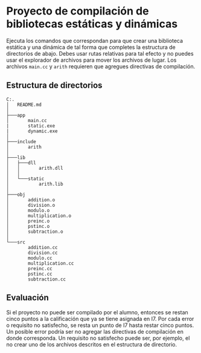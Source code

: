 # Proyecto de compilación de bibliotecas estáticas y dinámicas

Ejecuta los comandos que correspondan para que crear una biblioteca estática y una dinámica de tal forma que completes la estructura de directorios de abajo. Debes usar rutas relativas para tal efecto y no puedes usar el explorador de archivos para mover los archivos de lugar. Los archivos `main.cc` y `arith` requieren que agregues directivas de compilación.

## Estructura de directorios
```
C:.
│   README.md
│
├───app
│       main.cc
|       static.exe
|       dynamic.exe
│
├───include
│       arith
│
├───lib
│   ├───dll
│   │       arith.dll
│   │
│   └───static
│           arith.lib
│
├───obj
│       addition.o
│       division.o
│       modulo.o
│       multiplication.o
│       preinc.o
│       pstinc.o
│       subtraction.o
│
└───src
        addition.cc
        division.cc
        modulo.cc
        multiplication.cc
        preinc.cc
        pstinc.cc
        subtraction.cc
```

## Evaluación

Si el proyecto no puede ser compilado por el alumno, entonces se restan cinco puntos a la calificación que ya se tiene asignada en I7. Por cada error o requisito no satisfecho, se resta un punto de I7 hasta restar cinco puntos. Un posible error podría ser no agregar las directivas de compilación en donde corresponda. Un requisito no satisfecho puede ser, por ejemplo, el no crear uno de los archivos descritos en el estructura de directorio.